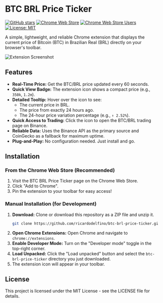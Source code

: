 # BTC BRL Price Ticker

[![GitHub stars](https://img.shields.io/github/stars/ricardodelfino/btc-brl-price-ticker?style=social)](https://github.com/ricardodelfino/btc-brl-price-ticker/stargazers)
[![Chrome Web Store](https://img.shields.io/chrome-web-store/v/EXTENSION_ID?label=Chrome%20Web%20Store&color=blue)](https://chrome.google.com/webstore/detail/EXTENSION_ID)
[![Chrome Web Store Users](https://img.shields.io/chrome-web-store/users/EXTENSION_ID?label=users)](https://chrome.google.com/webstore/detail/EXTENSION_ID)
[![License: MIT](https://img.shields.io/badge/License-MIT-yellow.svg)](https://opensource.org/licenses/MIT)

A simple, lightweight, and reliable Chrome extension that displays the current price of Bitcoin (BTC) in Brazilian Real (BRL) directly on your browser's toolbar.

<!-- Replace with a real screenshot URL -->
![Extension Screenshot](https://via.placeholder.com/600x400.png?text=Extension+Screenshot+Here)

## Features

-   **Real-Time Price:** Get the BTC/BRL price updated every 60 seconds.
-   **Quick View Badge:** The extension icon shows a compact price (e.g., `350k`, `1.2m`).
-   **Detailed Tooltip:** Hover over the icon to see:
    -   The current price in BRL.
    -   The price from exactly 24 hours ago.
    -   The 24-hour price variation percentage (e.g., `↑ 2.52%`).
-   **Quick Access to Trading:** Click the icon to open the BTC/BRL trading page on Binance.
-   **Reliable Data:** Uses the Binance API as the primary source and CoinGecko as a fallback for maximum uptime.
-   **Plug-and-Play:** No configuration needed. Just install and go.

## Installation

### From the Chrome Web Store (Recommended)

1.  Visit the BTC BRL Price Ticker page on the Chrome Web Store. <!-- Replace EXTENSION_ID -->
2.  Click "Add to Chrome".
3.  Pin the extension to your toolbar for easy access!

### Manual Installation (for Development)

1.  **Download:** Clone or download this repository as a ZIP file and unzip it.
    ```bash
    git clone https://github.com/ricardodelfino/btc-brl-price-ticker.git
    ```
2.  **Open Chrome Extensions:** Open Chrome and navigate to `chrome://extensions`.
3.  **Enable Developer Mode:** Turn on the "Developer mode" toggle in the top-right corner.
4.  **Load Unpacked:** Click the "Load unpacked" button and select the `btc-brl-price-ticker` directory you just downloaded.
5.  The extension icon will appear in your toolbar.

## License

This project is licensed under the MIT License - see the LICENSE file for details.